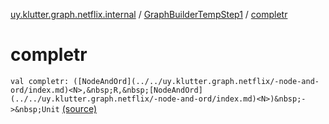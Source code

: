 [uy.klutter.graph.netflix.internal](../index.md) / [GraphBuilderTempStep1](index.md) / [completr](.)


# completr
`val completr: ([NodeAndOrd](../../uy.klutter.graph.netflix/-node-and-ord/index.md)<N>,&nbsp;R,&nbsp;[NodeAndOrd](../../uy.klutter.graph.netflix/-node-and-ord/index.md)<N>)&nbsp;->&nbsp;Unit` [(source)](https://github.com/kohesive/klutter/blob/master/netflix-graph-jdk6/src/main/kotlin/uy/klutter/graph/netflix/internal/Building.kt#L87)


